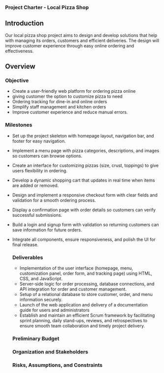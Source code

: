 ### Project Charter - Local Pizza Shop 

## Introduction 

Our local pizza shop project aims to design and develop solutions that help with managing its orders, customers and efficient deliveries. The design will improve customer experience through easy online ordering and effectiveness. 

## Overview 

### Objective 

* Create a user-friendly web platform for ordering pizza online 
* giving customer the option to customize pizza to need 
* Ordering tracking for dine-in and online orders 
* Simplify staff management and kitchen orders 
* Improve customer experience and reduce manual errors. 

### Milestones

* Set up the project skeleton with homepage layout, navigation bar, and footer for easy navigation.
* Implement a menu page with pizza categories, descriptions, and images so customers can browse options. 
* Create an interface for customizing pizzas (size, crust, toppings) to give users flexibility in ordering.
* Develop a dynamic shopping cart that updates in real time when items are added or removed.
* Design and implement a responsive checkout form with clear fields and validation for a smooth ordering process.
* Display a confirmation page with order details so customers can verify successful submissions.
* Build a login and signup form with validation so returning customers can save information for future orders.
* Integrate all components, ensure responsiveness, and polish the UI for final release.

  ### Deliverables

  * Implementation of the user interface (homepage, menu, customization panel, order form, and tracking page) using HTML, CSS, and JavaScript.
  * Server-side logic for order processing, database connections, and API integration for order and customer management.
  * Setup of a relational database to store customer, order, and menu information securely.
  * Launch of the web application and delivery of a documentation guide for users and administrators
  * Establish and maintain an efficient Scrum framework by facilitating sprint planning, daily stand-ups, reviews, and retrospectives to ensure smooth team collaboration         and timely project delivery.
 
  ### Preliminary Budget

  ### Organization and Stakeholders

  ### Risks, Assumptions, and Constraints

  
